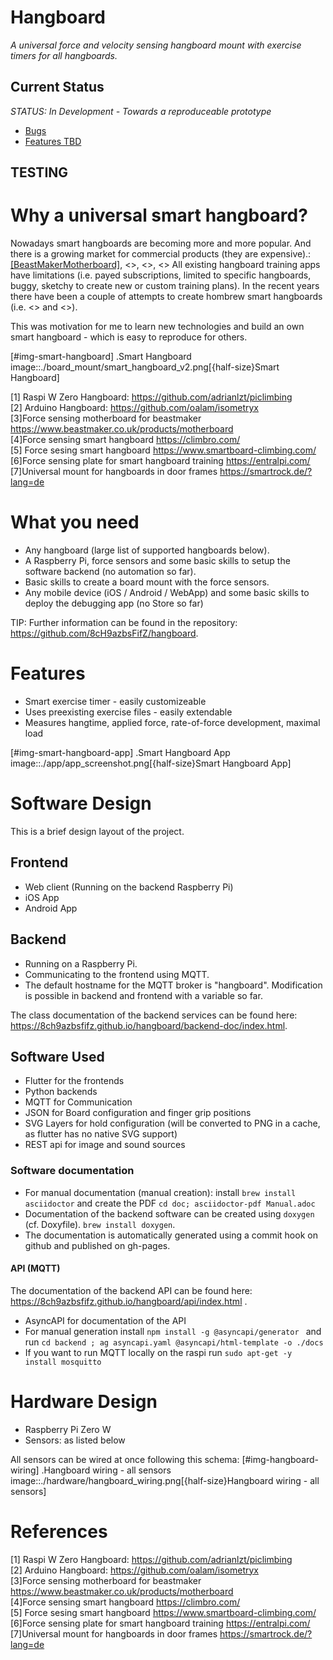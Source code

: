 # Hangboard 
*A universal force and velocity sensing hangboard mount with exercise timers for all hangboards.*

## Current Status
*STATUS: In Development - Towards a reproduceable prototype*
+ [Bugs](https://github.com/8cH9azbsFifZ/hangboard/labels/bug)
+ [Features TBD](https://github.com/8cH9azbsFifZ/hangboard/labels/feature)


## TESTING

# Why a universal smart hangboard?
Nowadays smart hangboards are becoming more and more popular. And there is a growing market for commercial
products (they are expensive).: [[BeastMakerMotherboard]](#3), <<Climbro>>, <<SmartBoard>>, <<Entralpi>>
All existing hangboard training apps have limitations (i.e. payed subscriptions,
limited to specific hangboards, buggy, sketchy to create new or custom training plans). In the recent years
there have been a couple of attempts to create hombrew smart hangboards (i.e. <<PiClimbing>> and <<ArduinoHangboard>>).

This was motivation for me to learn new technologies and build an own smart hangboard - which is easy to reproduce for others.

[#img-smart-hangboard]
.Smart Hangboard
image::./board_mount/smart_hangboard_v2.png[{half-size}Smart Hangboard]

<a id="PiClimbing">[1]</a> Raspi W Zero Hangboard: https://github.com/adrianlzt/piclimbing <br/>
<a id="ArduinoHangboard">[2]</a> Arduino Hangboard: https://github.com/oalam/isometryx <br/>
<a id="BeastMakerMotherboard">[3]</a>Force sensing motherboard for beastmaker https://www.beastmaker.co.uk/products/motherboard <br/>
<a id="Climbro">[4]</a>Force sensing smart hangboard https://climbro.com/ <br/>
<a id="SmartBoard">[5]</a> Force sesing smart hangboard https://www.smartboard-climbing.com/ <br/>
<a id="Entralpi">[6]</a>Force sensing plate for smart hangboard training https://entralpi.com/ <br/>
<a id="ArduinoHangSmartRockboard">[7]</a>Universal mount for hangboards in door frames https://smartrock.de/?lang=de <br/>



# What you need

- Any hangboard (large list of supported hangboards below).
- A Raspberry Pi, force sensors and some basic skills to setup the software backend (no automation so far).
- Basic skills to create a board mount with the force sensors.
- Any mobile device (iOS / Android / WebApp) and some basic skills to deploy the debugging app (no Store so far)

TIP: Further information can be found in the repository: https://github.com/8cH9azbsFifZ/hangboard.

# Features
- Smart exercise timer - easily customizeable
- Uses preexisting exercise files - easily extendable
- Measures hangtime, applied force, rate-of-force development, maximal load 

[#img-smart-hangboard-app]
.Smart Hangboard App
image::./app/app_screenshot.png[{half-size}Smart Hangboard App]


# Software Design
This is a brief design layout of the project. 

## Frontend
- Web client (Running on the backend Raspberry Pi)
- iOS App
- Android App 

## Backend
- Running on a Raspberry Pi.
- Communicating to the frontend using MQTT.
- The default hostname for the MQTT broker is "hangboard". Modification is possible in backend and frontend with a variable so far.

The class documentation of the backend services can be found here: https://8ch9azbsfifz.github.io/hangboard/backend-doc/index.html.

## Software Used
- Flutter for the frontends
- Python backends
- MQTT for Communication 
- JSON for Board configuration and finger grip positions
- SVG Layers for hold configuration (will be converted to PNG in a cache, as flutter has no native SVG support)
- REST api for image and sound sources

### Software documentation
- For manual documentation (manual creation): install `brew install asciidoctor` and create the PDF `cd doc; asciidoctor-pdf Manual.adoc`
- Documentation of the backend software can be created using `doxygen` (cf. Doxyfile). `brew install doxygen`.
- The documentation is automatically generated using a commit hook on github and published on gh-pages.

#### API (MQTT)
The documentation of the backend API can be found here: https://8ch9azbsfifz.github.io/hangboard/api/index.html .

- AsyncAPI for documentation of the API
- For manual generation install ```npm install -g @asyncapi/generator ``` and run ```cd backend ; ag asyncapi.yaml @asyncapi/html-template -o ./docs```
- If you want to run MQTT locally on the raspi run `sudo apt-get -y install mosquitto`


# Hardware Design
- Raspberry Pi Zero W
- Sensors: as listed below

All sensors can be wired at once following this schema:
[#img-hangboard-wiring]
.Hangboard wiring - all sensors
image::./hardware/hangboard_wiring.png[{half-size}Hangboard wiring - all sensors]

# References
<a id="PiClimbing">[1]</a> Raspi W Zero Hangboard: https://github.com/adrianlzt/piclimbing <br/>
<a id="ArduinoHangboard">[2]</a> Arduino Hangboard: https://github.com/oalam/isometryx <br/>
<a id="BeastMakerMotherboard">[3]</a>Force sensing motherboard for beastmaker https://www.beastmaker.co.uk/products/motherboard <br/>
<a id="Climbro">[4]</a>Force sensing smart hangboard https://climbro.com/ <br/>
<a id="SmartBoard">[5]</a> Force sesing smart hangboard https://www.smartboard-climbing.com/ <br/>
<a id="Entralpi">[6]</a>Force sensing plate for smart hangboard training https://entralpi.com/ <br/>
<a id="ArduinoHangSmartRockboard">[7]</a>Universal mount for hangboards in door frames https://smartrock.de/?lang=de <br/>
